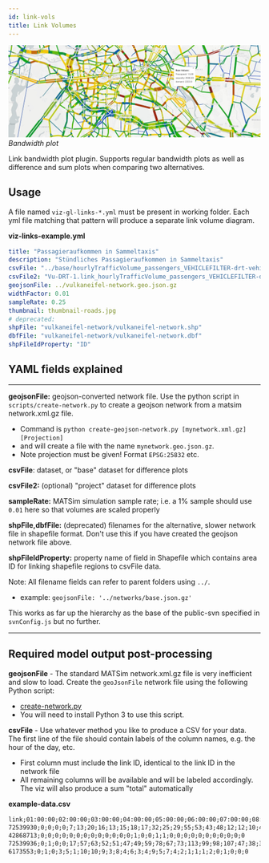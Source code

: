```yaml
---
id: link-vols
title: Link Volumes
---
```


![bandwidth banner](assets/links.jpg)
_Bandwidth plot_

Link bandwidth plot plugin. Supports regular bandwidth plots as well as difference and sum plots when comparing two alternatives.

## Usage

A file named `viz-gl-links-*.yml` must be present in working folder. Each yml file matching that pattern will produce a separate link volume diagram.

**viz-links-example.yml**

```yaml
title: "Passagieraufkommen in Sammeltaxis"
description: "Stündliches Passagieraufkommen in Sammeltaxis"
csvFile: "../base/hourlyTrafficVolume_passengers_VEHICLEFILTER-drt-vehicles.csv"
csvFile2: "Vu-DRT-1.link_hourlyTrafficVolume_passengers_VEHICLEFILTER-drt-vehicles.csv"
geojsonFile: ../vulkaneifel-network.geo.json.gz
widthFactor: 0.01
sampleRate: 0.25
thumbnail: thumbnail-roads.jpg
# deprecated:
shpFile: "vulkaneifel-network/vulkaneifel-network.shp"
dbfFile: "vulkaneifel-network/vulkaneifel-network.dbf"
shpFileIdProperty: "ID"
```

## YAML fields explained

---

**geojsonFile:** geojson-converted network file. Use the python script in `scripts/create-network.py` to create a geojson network from a matsim network.xml.gz file.

- Command is `python create-geojson-network.py [mynetwork.xml.gz] [Projection]`
- and will create a file with the name `mynetwork.geo.json.gz`.
- Note projection must be given! Format `EPSG:25832` etc.

**csvFile**: dataset, or "base" dataset for difference plots

**csvFile2:** (optional) "project" dataset for difference plots

**sampleRate:** MATSim simulation sample rate; i.e. a 1% sample should use `0.01` here so that volumes are scaled properly

**shpFile,dbfFile:** (deprecated) filenames for the alternative, slower network file in shapefile format. Don't use this if you have created the geojson network file above.

**shpFileIdProperty:** property name of field in Shapefile which contains area ID for linking shapefile regions to csvFile data.

Note: All filename fields can refer to parent folders using `../`.

- example: `geojsonFile: '../networks/base.json.gz'`

This works as far up the hierarchy as the base of the public-svn specified in `svnConfig.js` but no further.

---

## Required model output post-processing

**geojsonFile** - The standard MATSim network.xml.gz file is very inefficient and slow to load. Create the `geoJsonFile` network file using the following Python script:

- [create-network.py](https://simwrapper.github.io/docs/docs/scripts/create-network.py)
- You will need to install Python 3 to use this script.

**csvFile** - Use whatever method you like to produce a CSV for your data. The first line of the file should contain labels of the column names, e.g. the hour of the day, etc.

- First column must include the link ID, identical to the link ID in the network file
- All remaining columns will be available and will be labeled accordingly. The viz will also produce a sum "total" automatically

**example-data.csv**

```
link;01:00:00;02:00:00;03:00:00;04:00:00;05:00:00;06:00:00;07:00:00;08:00:00;09:00:00;10:00:00;11:00:00;12:00:00;13:00:00;14:00:00;15:00:00;16:00:00;17:00:00;18:00:00;19:00:00;20:00:00;21:00:00;22:00:00;23:00:00;24:00:00;25:00:00;26:00:00;27:00:00;28:00:00;30:00:00
72539930;0;0;0;0;7;13;20;16;13;15;18;17;32;25;29;55;53;43;48;12;12;10;4;4;4;0;0;0;0
42868713;0;0;0;0;0;0;0;0;0;0;0;0;0;1;0;0;1;1;0;0;0;0;0;0;0;0;0;0;0
72539936;0;1;0;0;17;57;63;52;51;47;49;59;78;67;73;113;99;98;107;47;38;36;24;13;4;0;0;0;0
6173553;0;1;0;3;5;1;10;10;9;3;8;4;6;3;4;9;5;7;4;2;1;1;1;2;0;1;0;0;0
```
